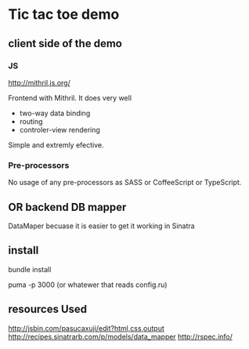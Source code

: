 # Tic tac toe demo

## client side of the demo

### JS

http://mithril.js.org/

Frontend with Mithril. It does very well
* two-way data binding
* routing
* controler-view rendering

Simple and extremly efective.


### Pre-processors

No usage of any pre-processors as SASS or CoffeeScript or TypeScript. 


## OR backend DB mapper

DataMaper becuase it is easier to get it working in Sinatra


## install

bundle install

puma -p 3000 (or whatewer that reads config.ru)


## resources Used

http://jsbin.com/pasucaxuji/edit?html,css,output
http://recipes.sinatrarb.com/p/models/data_mapper
http://rspec.info/
